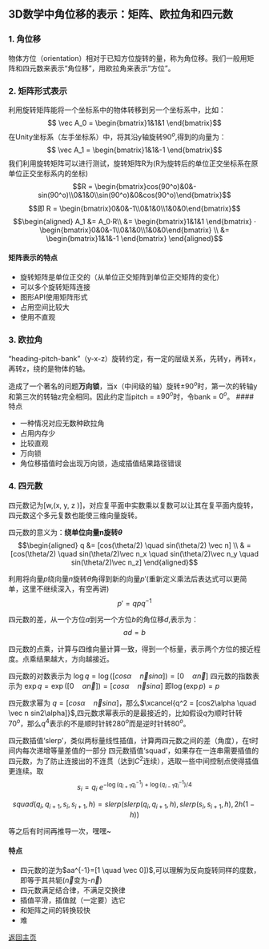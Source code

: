 ## 3D数学中角位移的表示：矩阵、欧拉角和四元数

### 1. 角位移

物体方位（orientation）相对于已知方位旋转的量，称为角位移。我们一般用矩阵和四元数来表示“角位移”，用欧拉角来表示“方位”。

### 2. 矩阵形式表示
利用旋转矩阵能将一个坐标系中的物体转移到另一个坐标系中，比如：
$$ \vec A_0 = \begin{bmatrix}1&1&1 \end{bmatrix}$$
在Unity坐标系（左手坐标系）中，将其沿y轴旋转$90^o$,得到的向量为：
$$ \vec A_1 = \begin{bmatrix}1&1&-1 \end{bmatrix}$$
我们利用旋转矩阵可以进行测试，旋转矩阵R为(R为旋转后的单位正交坐标系在原单位正交坐标系内的坐标)
$$R = \begin{bmatrix}cos(90^o)&0&-sin(90^o)\\0&1&0\\sin(90^o)&0&cos(90^o)\end{bmatrix}$$
$$即 R = \begin{bmatrix}0&0&-1\\0&1&0\\1&0&0\end{bmatrix}$$
$$\begin{aligned} A_1  &= A_0·R\\
&= \begin{bmatrix}1&1&1 \end{bmatrix} · \begin{bmatrix}0&0&-1\\0&1&0\\1&0&0\end{bmatrix} \\
&= \begin{bmatrix}1&1&-1 \end{bmatrix}
\end{aligned}$$
#### 矩阵表示的特点
- 旋转矩阵是单位正交的（从单位正交矩阵到单位正交矩阵的变化）
- 可以多个旋转矩阵连接
- 图形API使用矩阵形式
- 占用空间比较大
- 使用不直观

### 3. 欧拉角
“heading-pitch-bank”（y-x-z）旋转约定，有一定的层级关系，先转y，再转x，再转z，绕的是物体的轴。

造成了一个著名的问题**万向锁**，当x（中间级的轴）旋转±$90^o$时，第一次的转轴y和第三次的转轴z完全相同。因此约定当pitch = ±$90^o$时，令bank = $0^o$。
####特点
- 一种情况对应无数种欧拉角
- 占用内存少
- 比较直观
- 万向锁
- 角位移插值时会出现万向锁，造成插值结果路径错误

### 4. 四元数
四元数记为[w,(x, y, z )]，对应复平面中实数乘以复数可以让其在复平面内旋转，四元数这个多元复数也能使三维向量旋转。

四元数的意义为：**绕单位向量n旋转$\theta$**
$$\begin{aligned} q &=  [cos(\theta/2) \quad sin(\theta/2) \vec n] \\
& = [cos(\theta/2) \quad sin(\theta/2)\vec n_x  \quad sin(\theta/2)\vec n_y \quad sin(\theta/2)\vec n_z]
\end{aligned}$$

利用将向量$p$绕向量$n$旋转$\theta$角得到新的向量$p'$(重新定义乘法后表达式可以更简单，这里不继续深入，有空再讲)$$p' = qpq^{-1}$$

四元数的差，从一个方位$a$到另一个方位$b$的角位移$d$,表示为：$$ad = b$$

四元数的点乘，计算与四维向量计算一致，得到一个标量，表示两个方位的接近程度。点乘结果越大，方向越接近。


四元数的对数表示为 $\log q = \log ([cos\alpha \quad \vec n sin\alpha])= [0 \quad \alpha \vec n]$
四元数的指数表示为 $\exp q = \exp ([0 \quad \alpha \vec n])= [cos\alpha \quad \vec n sin\alpha]$
即$\log{(\exp p)} = p$


四元数求幂为 $q = [cos\alpha \quad \vec n sin\alpha]$，那么$\xcancel{q^2 = [cos2\alpha \quad \vec n sin2\alpha]}$,四元数求幂表示的是最接近的，比如假设$q$为顺时针转$70^o$，那么$q^4$表示的不是顺时针转$280^o$而是逆时针转$80^o$。

四元数插值‘slerp’，类似两标量线性插值，计算两四元数之间的差（角度），在t时间内每次递增等量差值的一部分
四元数插值‘squad’，如果存在一连串需要插值的四元数，为了防止连接出的不连贯（达到$C^2$连续），选取一些中间控制点使得插值更连续。取
$$s_i = q_i \ e^{-{\log(q_{i+1}{q_i}^{-1})+\log(q_{i-1}{q_i}^{-1})}/4}$$

$$squad(q_i,q_{i+1},s_i,s_{i+1},h)=slerp(slerp(q_i,q_{i+1},h),slerp(s_i,s_{i+1},h),2h(1-h))$$

等之后有时间再推导一次，嘿嘿~

#### 特点
- 四元数的逆为$aa^{-1}=[1 \quad \vec 0])$,可以理解为反向旋转同样的度数，即等于其共轭($\vec n$变为-$\vec n$)
- 四元数满足结合律，不满足交换律
- 插值平滑，插值就（一定要）选它
- 和矩阵之间的转换较快
- 难


[返回主页](https://kimomi.github.io/)